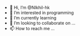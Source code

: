 - 👋 Hi, I’m @NIkhil-hk
- 👀 I’m interested in programming
- 🌱 I’m currently learning 
- 💞️ I’m looking to collaborate on ...
- 📫 How to reach me ...

<!---
NIkhil-hk/NIkhil-hk is a ✨ special ✨ repository because its `README.md` (this file) appears on your GitHub profile.
You can click the Preview link to take a look at your changes.
--->
